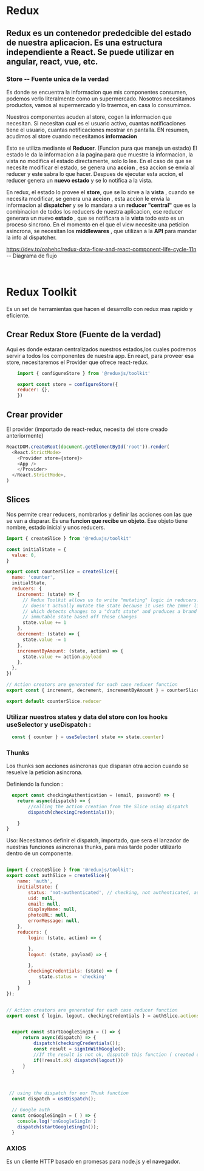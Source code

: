 # Redux

## Redux es un contenedor prededcible del estado de nuestra aplicacion. Es una estructura independiente a React. Se puede utilizar en angular, react, vue, etc. 

### Store -- Fuente unica de la verdad

Es donde se encuentra la informacion que mis componentes consumen, podemos verlo literalmente como un supermercado. Nosotros necesitamos productos, vamos al supermercado y lo traemos, en casa lo consumimos. 

Nuestros componentes acuden al store, cogen la informacion que necesitan. Si necesitan cual es el usuario activo, cuantas notificaciones tiene el usuario, cuantas notificaciones mostrar en pantalla. EN resumen, acudimos al store cuando necesitamos **informacion** 

Esto se utiliza mediante el **Reducer**. (Funcion pura que maneja un estado) El estado le da la informacion a la pagina para que muestre la informacion, la vista no modifica el estado directamente, solo lo lee. En el caso de que se necesite modificar el estado, se genera una **accion** , esa accion se envia al reducer y este sabra lo que hacer. Despues de ejecutar esta accion, el reducer genera un **nuevo estado** y se lo notifica a la vista. 

En redux, el estado lo provee el **store**, que se lo sirve a la **vista** , cuando se necesita modificar, se genera una **accion** , esta accion le envia la informacion al **dispatcher** y se lo mandara a un **reducer "central"** que es la combinacion de todos los reducers de nuestra aplicacion, ese reducer generara un nuevo **estado** , que se notificara a la **vista** todo esto es un proceso sincrono. En el momento en el que el view necesite una peticion asincrona, se necesitan los **middlewares** , que utilizan a la **API** para mandar la info al dispatcher. 

https://dev.to/oahehc/redux-data-flow-and-react-component-life-cycle-11n -- Diagrama de flujo

<br />

# Redux Toolkit   

Es un set de herramientas que hacen el desarrollo con redux mas rapido y eficiente.

## Crear Redux Store (Fuente de la verdad)

Aqui es donde estaran centralizados nuestros estados,los cuales podremos servir a todos los componentes de nuestra app. En react, para proveer esa store, necesitaremos el Provider que ofrece react-redux. 


```js
    import { configureStore } from '@reduxjs/toolkit'

    export const store = configureStore({
    reducer: {},
    })
```

## Crear provider 

El provider (importado de react-redux, necesita del store creado anteriormente)

```js
ReactDOM.createRoot(document.getElementById('root')).render(
  <React.StrictMode>
    <Provider store={store}>
    <App />
    </Provider>
  </React.StrictMode>,
)
```

## Slices 

Nos permite crear reducers, nombrarlos y definir las acciones con las que se van a disparar. Es una **funcion que recibe un objeto**. Ese objeto tiene nombre, estado inicial y unos reducers.


```js
import { createSlice } from '@reduxjs/toolkit'

const initialState = {
  value: 0,
}

export const counterSlice = createSlice({
  name: 'counter',
  initialState,
  reducers: {
    increment: (state) => {
      // Redux Toolkit allows us to write "mutating" logic in reducers. It
      // doesn't actually mutate the state because it uses the Immer library,
      // which detects changes to a "draft state" and produces a brand new
      // immutable state based off those changes
      state.value += 1
    },
    decrement: (state) => {
      state.value -= 1
    },
    incrementByAmount: (state, action) => {
      state.value += action.payload
    },
  },
})

// Action creators are generated for each case reducer function
export const { increment, decrement, incrementByAmount } = counterSlice.actions

export default counterSlice.reducer
```


### Utilizar nuestros states y data del store con los hooks useSelector y useDispatch :

```js
  const { counter } = useSelector( state => state.counter)
```

### Thunks

Los thunks son acciones asincronas que disparan otra accion cuando se resuelve la peticion asincrona.

Definiendo la funcion :

```js
  export const checkingAuthentication = (email, password) => {
    return async(dispatch) => {
        //calling the action creation from the Slice using dispatch
        dispatch(checkingCredentials());

    }
}
```
Uso: Necesitamos definir el dispatch, importado, que sera el lanzador de nuestras funciones asincronas thunks, para mas tarde poder utilizarlo dentro de un componente.

```js

import { createSlice } from '@reduxjs/toolkit';
export const authSlice = createSlice({
    name: 'auth',
    initialState: {
        status: 'not-authenticated', // checking, not authenticated, authenticated
        uid: null,
        email: null,
        displayName: null,
        photoURL: null,
        errorMessage: null, 
    },
    reducers: {
        login: (state, action) => {

        },
        logout: (state, payload) => {

        },
        checkingCredentials: (state) => {
            state.status = 'checking'
        }
    }
});


// Action creators are generated for each case reducer function
export const { login, logout, checkingCredentials } = authSlice.actions;


  export const startGoogleSingIn = () => {
      return async(dispatch) => {
          dispatch(checkingCredentials());
          const result = signInWithGoogle();
          //If the result is not ok, dispatch this function ( created on slices)
          if(!result.ok) dispatch(logout())
      }
  }



 // using the dispatch for our Thunk function
  const dispatch = useDispatch();

  // Google auth
  const onGoogleSingIn = ( ) => {
    console.log('onGoogleSingIn')
    dispatch(startGoogleSingIn());
  }

```


### AXIOS

Es un cliente HTTP basado en promesas para node.js y el navegador. 